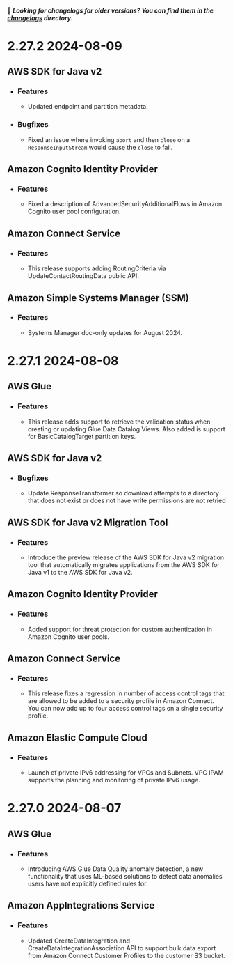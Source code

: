  #### 👋 _Looking for changelogs for older versions? You can find them in the [changelogs](./changelogs) directory._
# __2.27.2__ __2024-08-09__
## __AWS SDK for Java v2__
  - ### Features
    - Updated endpoint and partition metadata.

  - ### Bugfixes
    - Fixed an issue where invoking `abort` and then `close` on a `ResponseInputStream` would cause the `close` to fail.

## __Amazon Cognito Identity Provider__
  - ### Features
    - Fixed a description of AdvancedSecurityAdditionalFlows in Amazon Cognito user pool configuration.

## __Amazon Connect Service__
  - ### Features
    - This release supports adding RoutingCriteria via UpdateContactRoutingData public API.

## __Amazon Simple Systems Manager (SSM)__
  - ### Features
    - Systems Manager doc-only updates for August 2024.

# __2.27.1__ __2024-08-08__
## __AWS Glue__
  - ### Features
    - This release adds support to retrieve the validation status when creating or updating Glue Data Catalog Views. Also added is support for BasicCatalogTarget partition keys.

## __AWS SDK for Java v2__
  - ### Bugfixes
    - Update ResponseTransformer so download attempts to a directory that does not exist or does not have write permissions are not retried

## __AWS SDK for Java v2 Migration Tool__
  - ### Features
    - Introduce the preview release of the AWS SDK for Java v2 migration tool that automatically migrates applications from the AWS SDK for Java v1 to the AWS SDK for Java v2.

## __Amazon Cognito Identity Provider__
  - ### Features
    - Added support for threat protection for custom authentication in Amazon Cognito user pools.

## __Amazon Connect Service__
  - ### Features
    - This release fixes a regression in number of access control tags that are allowed to be added to a security profile in Amazon Connect. You can now add up to four access control tags on a single security profile.

## __Amazon Elastic Compute Cloud__
  - ### Features
    - Launch of private IPv6 addressing for VPCs and Subnets. VPC IPAM supports the planning and monitoring of private IPv6 usage.

# __2.27.0__ __2024-08-07__
## __AWS Glue__
  - ### Features
    - Introducing AWS Glue Data Quality anomaly detection, a new functionality that uses ML-based solutions to detect data anomalies users have not explicitly defined rules for.

## __Amazon AppIntegrations Service__
  - ### Features
    - Updated CreateDataIntegration and CreateDataIntegrationAssociation API to support bulk data export from Amazon Connect Customer Profiles to the customer S3 bucket.

